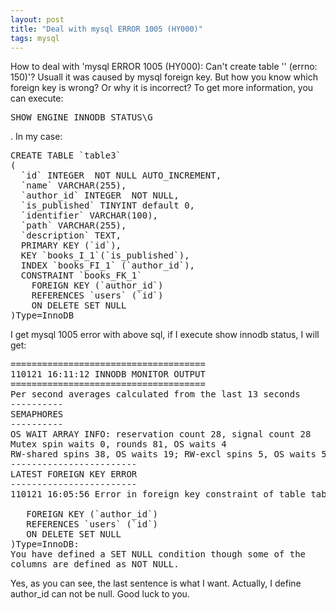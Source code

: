 ```yaml
---
layout: post
title: "Deal with mysql ERROR 1005 (HY000)"
tags: mysql
---
```


How to deal with 'mysql ERROR 1005 (HY000): Can't create table '' (errno: 150)'? Usuall it was caused by mysql foreign key. But how you know which foreign key is wrong? Or why it is incorrect? To get more information, you can execute: <pre>SHOW ENGINE INNODB STATUS\G</pre>.
In my case:
<pre>
CREATE TABLE `table3`
(
  `id` INTEGER  NOT NULL AUTO_INCREMENT,
  `name` VARCHAR(255),
  `author_id` INTEGER  NOT NULL,
  `is_published` TINYINT default 0,
  `identifier` VARCHAR(100),
  `path` VARCHAR(255),
  `description` TEXT,
  PRIMARY KEY (`id`),
  KEY `books_I_1`(`is_published`),
  INDEX `books_FI_1` (`author_id`),
  CONSTRAINT `books_FK_1`
    FOREIGN KEY (`author_id`)
    REFERENCES `users` (`id`)
    ON DELETE SET NULL
)Type=InnoDB
</pre>
I get mysql 1005 error with above sql, if I execute show innodb status, I will get:
<pre>
=====================================
110121 16:11:12 INNODB MONITOR OUTPUT
=====================================
Per second averages calculated from the last 13 seconds
----------
SEMAPHORES
----------
OS WAIT ARRAY INFO: reservation count 28, signal count 28
Mutex spin waits 0, rounds 81, OS waits 4
RW-shared spins 38, OS waits 19; RW-excl spins 5, OS waits 5
------------------------
LATEST FOREIGN KEY ERROR
------------------------
110121 16:05:56 Error in foreign key constraint of table table3:

   FOREIGN KEY (`author_id`)
   REFERENCES `users` (`id`)
   ON DELETE SET NULL
)Type=InnoDB:
You have defined a SET NULL condition though some of the
columns are defined as NOT NULL.
</pre>

Yes, as you can see, the last sentence is what I want. Actually, I define author_id can not be null. Good luck to you.
